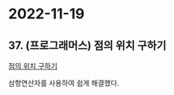 # 2022-11-19

## 37. (프로그래머스) 점의 위치 구하기

[점의 위치 구하기](https://school.programmers.co.kr/learn/courses/30/lessons/120841)

삼항연산자를 사용하여 쉽게 해결했다.
